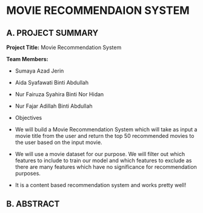 
# MOVIE RECOMMENDAION SYSTEM

## **A. PROJECT SUMMARY**

**Project Title:** Movie Recommendation System

**Team Members:**

- Sumaya Azad Jerin

- Aida Syafawati Binti Abdullah

- Nur Fairuza Syahira Binti Nor Hidan

- Nur Fajar Adillah Binti Abdullah

* Objectives

- We will build a Movie Recommendation System which will take as input a movie title from the user and return the top 50 recommended movies to the user based on the input movie.

- We will use a movie dataset for our purpose. We will filter out which features to include to train our model and which features to exclude as there are many features which have no significance for recommendation purposes.

- It is a content based recommendation system and works pretty well!

## **B. ABSTRACT**



